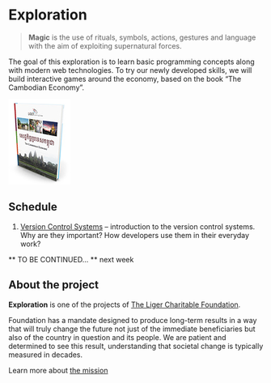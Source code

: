 # Exploration

> **Magic** is the use of rituals, symbols, actions, gestures and language with the aim of exploiting supernatural forces.

The goal of this exploration is to learn basic programming concepts along with modern web technologies. To try our newly developed skills, we will build interactive games around the economy, based on the book “The Cambodian Economy”.

![](images/book-cover.jpg?raw=true)

## Schedule

1. [Version Control Systems](self-study/001-version-control.md) – introduction to the version control systems. Why are they important? How developers use them in their everyday work?

** TO BE CONTINUED... ** next week

## About the project

**Exploration** is one of the projects of [The Liger Charitable Foundation](http://www.ligerlearning.org).

Foundation has a mandate designed to produce long-term results in a way that will truly change the future not just of the immediate beneficiaries but also of the country in question and its people. We are patient and determined to see this result, understanding that societal change is typically measured in decades.

Learn more about [the mission](http://www.ligerlearning.org/mission)
